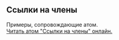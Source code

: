 ## Ссылки на члены

Примеры, сопровождающие атом.  
[Читать атом "Ссылки на члены" онлайн.](https://stepik.org/lesson/107891/step/1)